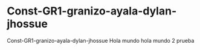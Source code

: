 # Const-GR1-granizo-ayala-dylan-jhossue
 Const-GR1-granizo-ayala-dylan-jhossue
 Hola mundo
 hola mundo 2 prueba